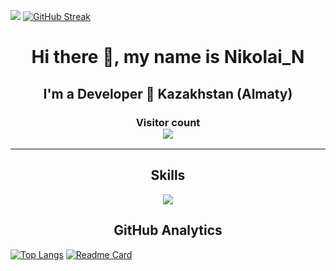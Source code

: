 ![](https://github-profile-summary-cards.vercel.app/api/cards/profile-details?username=Mental-Fox&theme=github_dark)
[![GitHub Streak](https://streak-stats.demolab.com?user=Nikolay.Nedelko&theme=dark&hide_border=true&border_radius=50&locale=ru&card_width=600)](https://git.io/streak-stats)

<h1 align="center">Hi there 👋, my name is Nikolai_N </h1> 
<h2 align="center">I'm a Developer 📍 Kazakhstan (Almaty) </h2>

 <h3 align="center">
  Visitor count<br>
  <img src="https://profile-counter.glitch.me/Mental-Fox/count.svg" />
</h3>

---

<h2 align="center">Skills </h2>



<p align="center">
  <a href="https://skillicons.dev">
    <img src="https://skillicons.dev/icons?i=python,mysql,vscode,php,js,css,html,bootstrap,vercel" />
  </a>
</p>

<h2 align="center">GitHub Analytics </h2>

[![Top Langs](https://github-readme-stats.vercel.app/api/top-langs/?username=Mental-Fox&theme=dark&layout=compact)](https://github.com/anuraghazra/github-readme-stats)
[![Readme Card](https://github-readme-stats.vercel.app/api/pin/?username=Mental-Fox&repo=3D-Portfolio&theme=dark)](https://github.com/Mental-Fox/3D-Portfolio)

